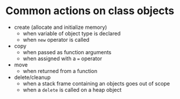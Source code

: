 # Common actions on class objects
- create (allocate and initialize memory)
  + when variable of object type is declared
  + when `new` operator is called
- copy
  + when passed as function arguments
  + when assigned with a `=` operator
- move
  + when returned from a function
- delete/cleanup
  + when a stack frame containing an objects goes out of scope
  + when a `delete` is called on a heap object
